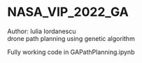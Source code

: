 # NASA_VIP_2022_GA
Author: Iulia Iordanescu  
drone path planning using genetic algorithm  

Fully working code in GAPathPlanning.ipynb  
